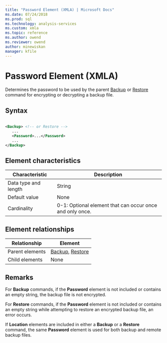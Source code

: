 ```yaml
---
title: "Password Element (XMLA) | Microsoft Docs"
ms.date: 07/24/2018
ms.prod: sql
ms.technology: analysis-services
ms.custom: xmla
ms.topic: reference
ms.author: owend
ms.reviewer: owend
author: minewiskan
manager: kfile
---
```

# Password Element (XMLA)

  Determines the password to be used by the parent [Backup](../xml-elements-commands/backup-element-xmla.md) or [Restore](../xml-elements-commands/restore-element-xmla.md) command for encrypting or decrypting a backup file.  
  
## Syntax  
  
```xml  
  
<Backup> <!-- or Restore -->  
   ...  
   <Password>...</Password>  
   ...  
</Backup>  
```  
  
## Element characteristics  
  
|Characteristic|Description|  
|--------------------|-----------------|  
|Data type and length|String|  
|Default value|None|  
|Cardinality|0-1: Optional element that can occur once and only once.|  
  
## Element relationships  
  
|Relationship|Element|  
|------------------|-------------|  
|Parent elements|[Backup](../xml-elements-commands/backup-element-xmla.md), [Restore](../xml-elements-commands/restore-element-xmla.md)|  
|Child elements|None|  
  
## Remarks  
 For **Backup** commands, if the **Password** element is not included or contains an empty string, the backup file is not encrypted.  
  
 For **Restore** commands, if the **Password** element is not included or contains an empty string while attempting to restore an encrypted backup file, an error occurs.  
  
 If **Location** elements are included in either a **Backup** or a **Restore** command, the same **Password** element is used for both backup and remote backup files.
  